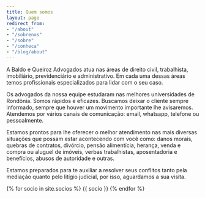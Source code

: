 ```yaml
---
title: Quem somos
layout: page
redirect_from:
- "/about"
- "/sobrenos"
- "/sobre"
- "/conheca"
- "/blog/about"
---
```


A Baldo e Queiroz Advogados atua nas áreas de direito civil, trabalhista, imobiliário, previdenciário e administrativo. Em cada uma dessas áreas temos profissionais especializados para lidar com o seu caso.

Os advogados da nossa equipe estudaram nas melhores universidades de Rondônia. Somos rápidos e eficazes. Buscamos deixar o cliente sempre informado, sempre que houver um movimento importante lhe avisaremos. Atendemos por vários canais de comunicação: email, whatsapp, telefone ou pessoalmente.

Estamos prontos para lhe oferecer o melhor atendimento nas mais diversas situações que possam estar acontecendo com você como: danos morais, quebras de contratos, divórcio, pensão alimentícia, herança, venda e compra ou aluguel de imóveis, verbas trabalhistas, aposentadoria e benefícios, abusos de autoridade e outras.

Estamos preparados para te auxiliar a resolver seus conflitos tanto pela mediação quanto pelo litígio judicial, por isso,  aguardamos a sua visita.

{% for socio in site.socios %}
{{ socio }}
{% endfor %}
